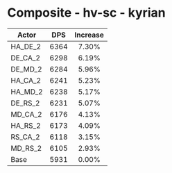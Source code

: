 # Composite - hv-sc - kyrian
| Actor | DPS | Increase |
|---|:---:|:---:|
|HA_DE_2|6364|7.30%|
|DE_CA_2|6298|6.19%|
|DE_MD_2|6284|5.96%|
|HA_CA_2|6241|5.23%|
|HA_MD_2|6238|5.17%|
|DE_RS_2|6231|5.07%|
|MD_CA_2|6176|4.13%|
|HA_RS_2|6173|4.09%|
|RS_CA_2|6118|3.15%|
|MD_RS_2|6105|2.93%|
|Base|5931|0.00%|
